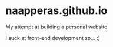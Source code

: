 # naapperas.github.io

My attempt at building a personal website

I suck at front-end development so... :)
